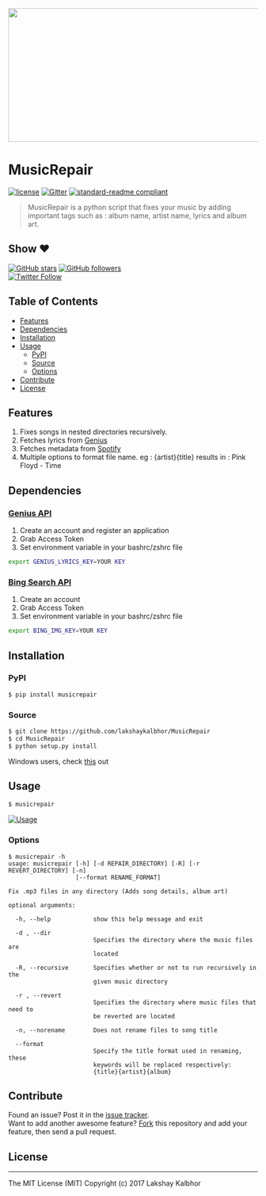 <img src="https://s28.postimg.org/wibuzmq8d/Music_Repair_GIF.gif" width="800px" height="270px" />

# MusicRepair

[![license](https://img.shields.io/github/license/mashape/apistatus.svg?style=flat-square)](LICENSE)
[![Gitter](https://img.shields.io/gitter/room/nwjs/nw.js.svg?style=flat-square)](https://gitter.im/MusicRepair/Lobby)
[![standard-readme compliant](https://img.shields.io/badge/readme%20style-standard-brightgreen.svg?style=flat-square)](https://github.com/RichardLitt/standard-readme)

> MusicRepair is a python script that fixes your music by adding important tags such as : album name, artist name, lyrics and album art.

## Show :heart:

[![GitHub stars](https://img.shields.io/github/stars/lakshaykalbhor/musicrepair.svg?style=social&label=Star)](https://github.com/lakshaykalbhor/musicrepair)
[![GitHub followers](https://img.shields.io/github/followers/lakshaykalbhor.svg?style=social&label=Follow)](https://github.com/lakshaykalbhor)  
[![Twitter Follow](https://img.shields.io/twitter/follow/lakshayisfunny.svg?style=social)](https://twitter.com/lakshayisfunny)


## Table of Contents

- [Features](#features)
- [Dependencies](#dependencies)
- [Installation](#installation)
- [Usage](#usage)
  - [PyPI](#pypi)
  - [Source](#source)
  - [Options](#options)
- [Contribute](#contribute)
- [License](#license)

## Features

1. Fixes songs in nested directories recursively.
2. Fetches lyrics from [Genius](https://www.genius.com)
3. Fetches metadata from [Spotify](https://www.spotify.com)
4. Multiple options to format file name. eg : {artist}{title} results in : Pink Floyd - Time

## Dependencies  

### [Genius API](https://genius.com/api-clients)

1. Create an account and register an application 
2. Grab Access Token
3. Set environment variable in your bashrc/zshrc file

```sh 
export GENIUS_LYRICS_KEY=YOUR KEY 
```

### [Bing Search API](https://www.microsoft.com/cognitive-services/en-us/bing-image-search-api)

1. Create an account
2. Grab Access Token
3. Set environment variable in your bashrc/zshrc file

```sh
export BING_IMG_KEY=YOUR KEY 
```

## Installation

### PyPI
```sh
$ pip install musicrepair
```

### Source
```sh
$ git clone https://github.com/lakshaykalbhor/MusicRepair
$ cd MusicRepair
$ python setup.py install
```

Windows users, check [this](https://github.com/lakshaykalbhor/MusicRepair/issues/9) out

## Usage

```sh
$ musicrepair
```

[![Usage](https://s18.postimg.org/53imrt015/Screen_Shot_2016_12_11_at_1_42_02_AM.png)](https://www.youtube.com/watch?v=UqsmRIIeTpg "MusicRepair - Usage")

### Options
```
$ musicrepair -h
usage: musicrepair [-h] [-d REPAIR_DIRECTORY] [-R] [-r REVERT_DIRECTORY] [-n]
                   [--format RENAME_FORMAT]

Fix .mp3 files in any directory (Adds song details, album art)

optional arguments:

  -h, --help            show this help message and exit
  
  -d , --dir 
                        Specifies the directory where the music files are
                        located
                        
  -R, --recursive       Specifies whether or not to run recursively in the
                        given music directory
                        
  -r , --revert
                        Specifies the directory where music files that need to
                        be reverted are located
                        
  -n, --norename        Does not rename files to song title
  
  --format
                        Specify the title format used in renaming, these
                        keywords will be replaced respectively:
                        {title}{artist}{album}
```

## Contribute

Found an issue? Post it in the [issue tracker](https://github.com/lakshaykalbhor/MusicRepair/issues). <br> 
Want to add another awesome feature? [Fork](https://github.com/lakshaykalbhor/MusicRepair/fork) this repository and add your feature, then send a pull request.

## License
----
The MIT License (MIT)
Copyright (c) 2017 Lakshay Kalbhor

